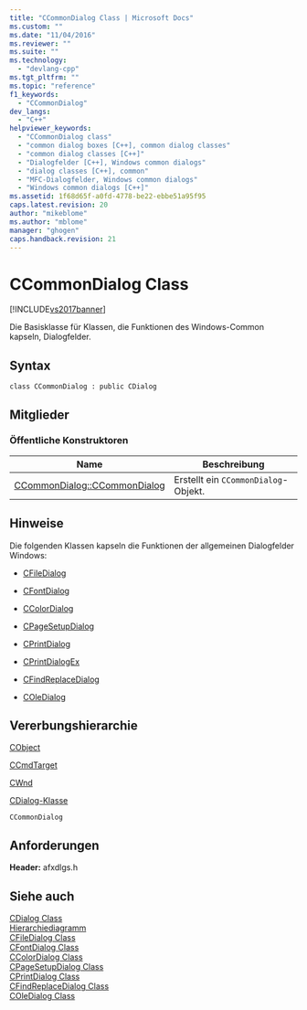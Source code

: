 ```yaml
---
title: "CCommonDialog Class | Microsoft Docs"
ms.custom: ""
ms.date: "11/04/2016"
ms.reviewer: ""
ms.suite: ""
ms.technology: 
  - "devlang-cpp"
ms.tgt_pltfrm: ""
ms.topic: "reference"
f1_keywords: 
  - "CCommonDialog"
dev_langs: 
  - "C++"
helpviewer_keywords: 
  - "CCommonDialog class"
  - "common dialog boxes [C++], common dialog classes"
  - "common dialog classes [C++]"
  - "Dialogfelder [C++], Windows common dialogs"
  - "dialog classes [C++], common"
  - "MFC-Dialogfelder, Windows common dialogs"
  - "Windows common dialogs [C++]"
ms.assetid: 1f68d65f-a0fd-4778-be22-ebbe51a95f95
caps.latest.revision: 20
author: "mikeblome"
ms.author: "mblome"
manager: "ghogen"
caps.handback.revision: 21
---
```

# CCommonDialog Class
[!INCLUDE[vs2017banner](../../assembler/inline/includes/vs2017banner.md)]

Die Basisklasse für Klassen, die Funktionen des Windows\-Common kapseln, Dialogfelder.  
  
## Syntax  
  
```  
class CCommonDialog : public CDialog  
```  
  
## Mitglieder  
  
### Öffentliche Konstruktoren  
  
|Name|Beschreibung|  
|----------|------------------|  
|[CCommonDialog::CCommonDialog](../Topic/CCommonDialog::CCommonDialog.md)|Erstellt ein `CCommonDialog`\-Objekt.|  
  
## Hinweise  
 Die folgenden Klassen kapseln die Funktionen der allgemeinen Dialogfelder Windows:  
  
-   [CFileDialog](../../mfc/reference/cfiledialog-class.md)  
  
-   [CFontDialog](../../mfc/reference/cfontdialog-class.md)  
  
-   [CColorDialog](../../mfc/reference/ccolordialog-class.md)  
  
-   [CPageSetupDialog](../../mfc/reference/cpagesetupdialog-class.md)  
  
-   [CPrintDialog](../../mfc/reference/cprintdialog-class.md)  
  
-   [CPrintDialogEx](../../mfc/reference/cprintdialogex-class.md)  
  
-   [CFindReplaceDialog](../../mfc/reference/cfindreplacedialog-class.md)  
  
-   [COleDialog](../../mfc/reference/coledialog-class.md)  
  
## Vererbungshierarchie  
 [CObject](../../mfc/reference/cobject-class.md)  
  
 [CCmdTarget](../../mfc/reference/ccmdtarget-class.md)  
  
 [CWnd](../../mfc/reference/cwnd-class.md)  
  
 [CDialog\-Klasse](../../mfc/reference/cdialog-class.md)  
  
 `CCommonDialog`  
  
## Anforderungen  
 **Header:** afxdlgs.h  
  
## Siehe auch  
 [CDialog Class](../../mfc/reference/cdialog-class.md)   
 [Hierarchiediagramm](../../mfc/hierarchy-chart.md)   
 [CFileDialog Class](../../mfc/reference/cfiledialog-class.md)   
 [CFontDialog Class](../../mfc/reference/cfontdialog-class.md)   
 [CColorDialog Class](../../mfc/reference/ccolordialog-class.md)   
 [CPageSetupDialog Class](../../mfc/reference/cpagesetupdialog-class.md)   
 [CPrintDialog Class](../../mfc/reference/cprintdialog-class.md)   
 [CFindReplaceDialog Class](../../mfc/reference/cfindreplacedialog-class.md)   
 [COleDialog Class](../../mfc/reference/coledialog-class.md)